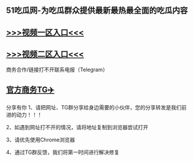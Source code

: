 51吃瓜网-为吃瓜群众提供最新最热最全面的吃瓜内容
---
[>>>视频一区入口<<<](https://51bdy.github.io/)
----
[>>>视频二区入口<<<](https://51bdy.github.io/)
----
商务合作/链接打不开联系电报（Telegram）

[官方商务TG✈️](https://t.me/Wenge58/)
---
分享有你
1、请把网址、TG群分享给身边需要的小伙伴，您的分享转发是我们前进的动力！！！

2、如遇到网址打不开的情况，请将地址复制到浏览器尝试打开

3、请优先使用Chrome浏览器

4、通过TG群反馈，我们将第一时间进行解决修复

